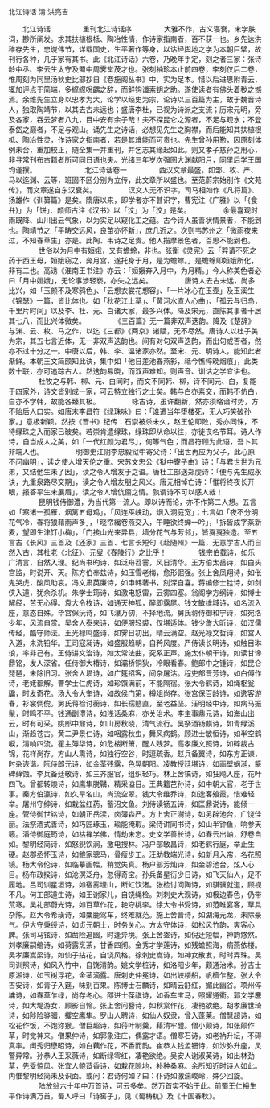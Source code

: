 <!-- { "loadSidebar": true } -->
北江诗话 清 洪亮吉

　　北江诗话 
　　
　　重刊北江诗话序 
　　
　　大雅不作，古义寝衰，末学肤词，尠所阐发。求其扶植根柢、陶冶性情，作诗家指南者，百不获一也。乡先达洪稚存先生，忠谠伟节，详载国史，生平著作等身，以诂经舆地之学为本朝巨擘，故刊行各种，几于家有其书。此《北江诗话》六卷，乃晚年手定，刻之者三家：张诗龄中丞、李云生太守及蜀中周霁堂茂才也。张刻袖珍本止前四卷，李刻仅后二卷，惟周刻为同里汤秋史比部抄自《卷施阁丛书》中，实为足本。惜以后进思附青云，辄加评点于简端，多縩縩唲齵之辞，而鲜钩谶索钥之助。遂使读者有佛头着秽之憾焉。余维先生立身以忠孝为大，论学以经史为宗，论诗以三百篇为主，故于魏晋诗人，独取陶靖节，以其去古未远也；盛唐李杜，已视为诗派之支流；历宋元明，旁及各家，吞云梦者八九，目中安有余子哉！夫不探昆仑之源者，不足与观水；不登泰岱之巅者，不足与观山。诵先生之诗话，必想见先生之胸襟，而后能知其扶植根柢、陶冶性灵，作诗家之指南者，若是其难能而可贵也。先生曾孙用懃，因原刻体例未合，重加校正，随全集一并重刊，并乞志其缘起如此。则又孝子慈孙之用心，非寻常刊布古籍者所可同日语也夫。光绪三年岁次强圉大渊献阳月，同里后学王国均谨撰。 
　　
　　
　　北江诗话卷一 
　　
　　西汉文章最盛，如邹、枚、严、马以迄渊、云等，班固不区分别为立传，此文章所以盛也。至范蔚宗始别作《文苑传》，而文章遂自东汉衰矣。 
　　
　　汉文人无不识字，司马相如作《凡将篇》、扬雄作《训纂篇》是矣。隋唐以来，即学者亦不甚识字，曹宪注《广雅》以「{食弁}」为「饼」、颜师古注《汉书》以「汶」为「洨」是矣。 
　　
　　余最喜观时雨既降、山川出云气象，以为实足以窥化工之蕴。古今诗人虽善状情景者，不能到也。陶靖节之「平畴交远风，良苗亦怀新」，庶几近之。次则韦苏州之「微雨夜来过，不知春草生」亦是。此陶、韦诗之足贵。他人描摩景色者，百思不能到也。 
　　
　　世俗以为月中有姮娥，又有蟾蜍，非也。张衡《灵宪》云「羿请不死之药于西王母，姮娥窃之，奔月宫，遂托身于月，是为蟾蜍。」是蟾蜍即姮娥所化，非有二也。高诱《淮南王书注》亦云：「姮娥奔入月中，为月精。」今人称美色者必曰「月中姮娥」，无论事涉轻亵，亦失之远矣。 
　　
　　唐诗人去古未远，尚多比兴，如「玉颜不及寒鸦色」、「云想衣裳花想容」、「一片冰心在玉壶」及玉溪生《锦瑟》一篇，皆比体也。如「秋花江上草」、「黄河水直人心曲」、「孤云与归鸟，千里片时间」以及李、杜、元、白诸大家，最多兴体。降及宋元，直陈其事者十居其七八，而比兴体微矣。 
　　
　　《三百篇》无一篇非双声迭韵。降及《楚辞》与渊、云、枚、马之作，以迄《三都》《两京》诸赋，无不尽然。唐诗人以杜子美为宗，其五七言近体，无一非双声迭韵也。间有对句双声迭韵，而出句或否者，然亦不过十分之一。中唐以后，韩、李、温诸家亦然。至宋、元、明诗人，能知此者渐鲜。本朝王文简颇知此诀，集中如「他日差池春燕影，祗今憔悴晚烟痕」，此类数十联，亦可追踪古人。然迭韵易晓，而双声难知。则声音、训诂之学宜讲也。 
　　
　　杜牧之与韩、柳、元、白同时，而文不同韩、柳，诗不同元、白，复能于四家外，诗文皆别成一家，可云特立独行之士矣。韩与白亦素交，而韩不仿白，白亦不学韩，故能各臻其极。 
　　
　　咏古诗，虽许翻新，然亦须略谙时势，方不贻后人口实。如唐末李昌符《绿珠咏》曰：「谁遣当年堕楼死，无人巧笑破孙家。」意极新颖。然按《晋书》纪传：石崇被杀未久，赵王伦即败，秀亦同诛，不待绿珠之入而家已破矣。若崇肯遣绿珠，绿珠即从命以往，亦徒丧名节耳。诗人作诗，自当成人之美，如「一代红颜为君尽」，何等气色；而昌符顾为此语，吾卜其非端人也。 
　　
　　明御史江阴李忠毅狱中寄父诗：「出世再应为父子，此心原不问幽明」，读之使人增天伦之重。宋苏文忠公《狱中寄子由》诗：「与君世世为兄弟，又结他生未了因」，读之令人增友于之谊。唐杜工部送郑虔诗：「便与先生成永诀，九重泉路尽交期」，读之令人增友朋之风义。唐元相悼亡诗：「惟将终夜长开眼，报答平生未展眉」，读之令人增伉俪之情。孰谓诗不可以感人哉！ 
　　
　　昆明钱侍御澧，为当代第一流人。即以诗而论，亦不作第二人想。五言如「寒渚一孤雁，烟篱五母鸡」，「风连巫峡动，烟入洞庭宽」；七言如「夜不分明花气冷，春将狼藉雨声多」，「晓帘纔卷燕交入，午睡欲终蝉一吟」，「拆皆成字蒸新麦，望即生津饤小梅」，「门接山光来异县，墙分花气与芳邻」，皆戛戛独造。至五言古《长风》三首及《还家》三首、七言长短句《赴随州》一篇，无意学古人而自然入古，其杜老《北征》、元叟《舂陵行》之比乎！ 
　　
　　钱宗伯载诗，如乐广清言，自然入理。纪尚书昀诗，如泛舟苕霅，风日清华。王方伯太岳诗，如白头宫监，时说开、天。陈方伯奉兹诗，如压雪老梅，愈形倔强。张上舍凤翔诗，如伥鬼哭虎，酸风助哀。冯文肃英廉诗，如申韩著书，刻深自喜。蒋编修士铨诗，如剑侠入道，犹余杀机。朱学士筠诗，如激电怒雷，云雾四塞。翁阁学方纲诗，如博士解经，苦无心得。袁大令枚诗，如通天神狐，醉即露尾。钱文敏维城诗，如名流入座，意态自殊。毕宫保沅诗，如飞瀑万仞，不择地流。舅氏蒋侍御和宁诗，如宛洛少年，风流自赏。吴舍人泰来诗，如便服轻裘，仅堪适体。钱少詹大昕诗，如汉儒传经，酷守师法。王光禄鸣盛诗，如霁日初出，晴云满空。赵光禄文哲诗，如宫人入道，未洗铅华。王司寇昶诗，如盛服趋朝，自矜风度。严侍读长明诗，如触目琳琅，率非己有。王侍讲文治诗，如太常法曲，究系正声。施太仆朝干诗，如读甘谗鼎铭，发人深省。任侍御大椿诗，如灞桥铜狄，冷眼看春。鲍郎中之锺诗，如昆仑琵琶，未除旧习。张舍人埙诗，如广筵招客，间杂屠沽。程吏部晋芳诗，如白傅作诗，老姥都解。曹学士仁虎诗，如珍馔满前，不能隔宿。张大令鹤诗，如绳枢瓮牖，时发奇花。汤大令大奎诗，如故侯门第，樽俎尚存。张宫保百龄诗，如逸客游春，衫裳倜傥。舅氏蒋检讨蘅诗，如长孺戆直，至老益坚。汪明经中诗，如病马振鬣，时鸣不平。钱通副澧诗，如浅话桑麻，亦关治术。李主事鼎元诗，如海山出云，时有可采。姚郎中鼐诗，如山房秋晓，清气流行。吴祭酒钖麒诗，如青绿溪山，渐趋苍古。黄二尹景仁诗，如咽露秋虫，舞风病鹤。顾进士敏恒诗，如半空鹤唳，清响四流。瞿主簿华诗，如危楼断箫，醒人残梦。高孝廉文照诗，如碎裁古锦，花样尚存。方山人熏诗，如独行空谷，时逗疏香。赵兵备翼诗，如东方正谏，时杂诙谐。阮侍郎元诗，如金茎残露，色晃朝阳。凌教授廷堪诗，如画壁蜗涎，篆碑藓蚀。李兵备廷敬诗，如三齐服官，组织轻巧。林上舍镐诗，如狂飚入座，花叶四飞。曾都转燠诗，如鹰隼脱鞲，精采溢目。王典籍芑孙诗，如中朝大官，老于世事。秦方伯瀛诗，如久旱名山，尚流空翠。钱大令维乔诗，如逸客飧霞，惜难轻举。屠州守绅诗，如栽盆红药，蓄沼文鱼。刘侍读钖五诗，如匡鼎说诗，能倾一座。管侍御世铭诗，如朝正岳渎，卤簿森严。方上舍正澍诗，如另辟池台，广饶佳丽。法祭酒式善诗，如巧匠琢玉，瑜能掩瑕。梁侍讲同书诗，如山半钟鱼，响参天籁。潘侍御庭筠诗，如枯禅学佛，情劫未忘。史文学善长诗，如春云出岫，舒卷自如。黎明经简诗，如怒猊饮涧，激电搜林。冯户部敏昌诗，如老鹤行庭，举止生硬。赵郡丞怀玉诗，如鲍家骢马，骨瘦步工。汪助教端光诗，如新月入帘，名花照镜。杨大令伦诗，如临摹画幅，稍觉失真。杨户部芳灿诗，如金碧池台，炫人心目。杨布政揆诗，如沧溟泛舟，忽得奇宝。孙兵备星衍少日诗，如飞天仙人，足不履地。吕司训星垣诗，如宿雾埋山，断虹饮渚。张检讨问陶诗，如骐骥就道，顾视不凡。何工部道生诗，如王谢家儿，自饶绳检。刘刺史大观诗，如极边春色，仍带荒寒。吴礼部蔚光诗，如百草作花，艳夺桃李。徐大令书受诗，如范睢宴客，草具杂陈。赵大令希璜诗，如麋鹿驾车，终难就范。施上舍晋诗，如湖海元龙，未除豪气。伊大守秉绶诗，如贞元朝士，时务关心。方太守体诗，如松风竹韵，爽客心脾。张司马铉诗，如凿险追幽，时逢异境。张上舍崟诗，如倪迂短幅，神韵悠然。刘孝廉嗣绾诗，如荷露烹茶，甘香四彻。金秀才学莲诗，如残蟾照海，病燕依楼。吴孝廉嵩梁诗，如仙子拈花，自饶风格。徐刺史嵩诗，如神女散发，时时弄珠。吴司训照诗，如风入竹中，自饶清韵。姚文学桩诗，如洛阳少年，颇通治术。孙吉士原湘诗，如玉树浮花，金茎滴露。唐刺史仲冕诗，如出峡楼船，帆樯乍整。张大令吉安诗，如青子入筵，味别百果。陈博士石麟诗，如晴云舒红，媚此幽谷。项州倅墉诗，如春草乍绿，尚存冬心。邵进士葆祺诗，如香车宝马，照耀通衢。郭文学麐诗，如大堤游女，顾影自怜。张上舍问簪诗，如秋棠作花，凄艳欲绝。胡孝廉世琦诗，如陟险骅骝，攫空鹰隼。罗山人聘诗，如仙人奴隶，曾入蓬莱。僧慧超诗，如松花作饭，不饱狝猴。僧巨超诗，如荇叶制羹，藉清牢醴。僧小颠诗，如张颠作草，时觉神来。僧果仲诗，如郭象注庄，偶露才语。僧寒石诗，如老衲升坛，不碍真率。闺秀归懋昭诗，如白藕作花，不香而韵。崔恭人钱孟钿诗，如沙弥升座，灵警异常。孙恭人王采薇诗，如断绿零红，凄艳欲绝。吴安人谢淑英诗，如出林劲草，先受惊风。张宜人鲍茝香诗，如栽花隙地，补种桑麻。余所知近时诗人如此。内惟黎明经简未及识面。或问：君诗何如？曰：仆诗如激湍峻岭，殊少回旋。 
　　
　　陆放翁六十年中万首诗，可云多矣。然万首实不始于此。前蜀王仁裕生平作诗满万首，蜀人呼曰「诗窖子」，见《蜀梼杌》及《十国春秋》。 
　　
